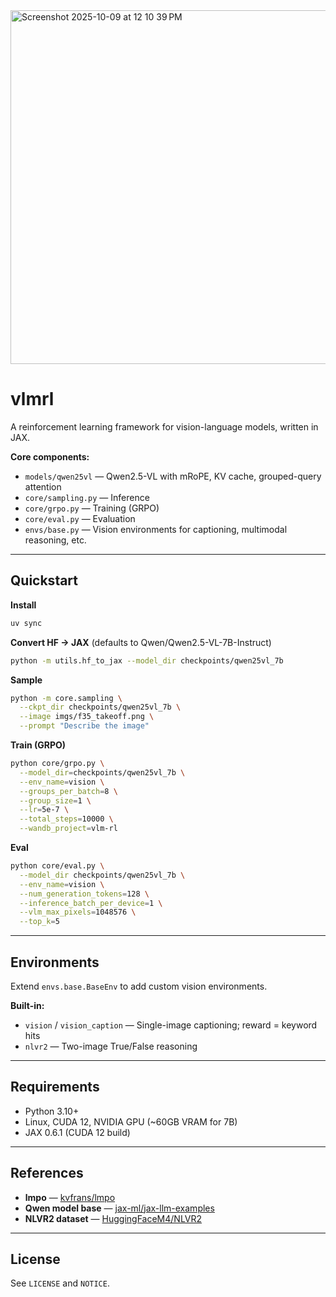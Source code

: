 <img width="1027" height="566" alt="Screenshot 2025-10-09 at 12 10 39 PM" src="https://github.com/user-attachments/assets/43d593ed-3426-4532-8462-f3108dcf4f33" />

# vlmrl

A reinforcement learning framework for vision-language models, written in JAX.

**Core components:**
- `models/qwen25vl` — Qwen2.5-VL with mRoPE, KV cache, grouped-query attention
- `core/sampling.py` — Inference
- `core/grpo.py` — Training (GRPO)
- `core/eval.py` — Evaluation
- `envs/base.py` — Vision environments for captioning, multimodal reasoning, etc.

---

## Quickstart

**Install**
```bash
uv sync
```

**Convert HF → JAX** (defaults to Qwen/Qwen2.5-VL-7B-Instruct)
```bash
python -m utils.hf_to_jax --model_dir checkpoints/qwen25vl_7b
```

**Sample**
```bash
python -m core.sampling \
  --ckpt_dir checkpoints/qwen25vl_7b \
  --image imgs/f35_takeoff.png \
  --prompt "Describe the image"
```

**Train (GRPO)**
```bash
python core/grpo.py \
  --model_dir=checkpoints/qwen25vl_7b \
  --env_name=vision \
  --groups_per_batch=8 \
  --group_size=1 \
  --lr=5e-7 \
  --total_steps=10000 \
  --wandb_project=vlm-rl
```

**Eval**
```bash
python core/eval.py \
  --model_dir checkpoints/qwen25vl_7b \
  --env_name=vision \
  --num_generation_tokens=128 \
  --inference_batch_per_device=1 \
  --vlm_max_pixels=1048576 \
  --top_k=5
```

---

## Environments

Extend `envs.base.BaseEnv` to add custom vision environments.

**Built-in:**
- `vision` / `vision_caption` — Single-image captioning; reward = keyword hits
- `nlvr2` — Two-image True/False reasoning

---

## Requirements

- Python 3.10+
- Linux, CUDA 12, NVIDIA GPU (~60GB VRAM for 7B)
- JAX 0.6.1 (CUDA 12 build)

---

## References

- **lmpo** — [kvfrans/lmpo](https://github.com/kvfrans/lmpo)
- **Qwen model base** — [jax-ml/jax-llm-examples](https://github.com/jax-ml/jax-llm-examples/tree/main/qwen3)
- **NLVR2 dataset** — [HuggingFaceM4/NLVR2](https://huggingface.co/datasets/HuggingFaceM4/NLVR2)

---

## License

See `LICENSE` and `NOTICE`.
